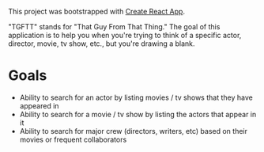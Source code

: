 This project was bootstrapped with [Create React App](https://github.com/facebook/create-react-app).

"TGFTT" stands for "That Guy From That Thing."  The goal of this application is to help you when you're trying to think of a specific actor, director, movie, tv show, etc., but you're drawing a blank.

# Goals
- Ability to search for an actor by listing movies / tv shows that they have appeared in
- Ability to search for a movie / tv show by listing the actors that appear in it
- Ability to search for major crew (directors, writers, etc) based on their movies or frequent collaborators

